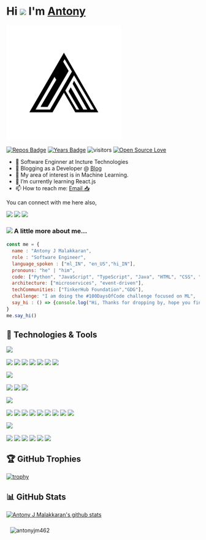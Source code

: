 # Hi <img src="https://media.giphy.com/media/hvRJCLFzcasrR4ia7z/giphy.gif" width="25px"> I'm [Antony](https://antonyjm462.github.io/)
<div class="row"> 
<div class="col"> <p> <img src="https://github.com/antonyjm462/antonyjm462/blob/master/logo.png" height="300"></p></div>
<div class="col"> <p> 

[![Repos Badge](https://badges.pufler.dev/repos/antonyjm462)](https://badges.pufler.dev)
[![Years Badge](https://badges.pufler.dev/years/antonyjm462)](https://badges.pufler.dev)
![visitors](https://visitor-badge.laobi.icu/badge?page_id=antonyjm462.antonyjm462)
[![Open Source Love](https://badges.frapsoft.com/os/v1/open-source.svg?v=102)](https://github.com/ellerbrock/open-source-badge/)

- 👔 Software Enginner at Incture Technologies
- 📖 Blogging as a Developer @ [Blog](https://antonyjmblog.github.io/)
- 🔭 My area of interest is in Machine Learning.
- 🌱 I’m currently learning React.js
- 📫 How to reach me: [Email 📥](mailto:antonyjm462@gmail.com)

You can connect with me here also,

[<img src="https://img.shields.io/badge/linkedin-%230077B5.svg?&style=for-the-badge&logo=linkedin&logoColor=white"/>](https://www.linkedin.com/in/antonyjmalakkaran/)
[<img src ="https://img.shields.io/badge/portfolio-web-%23.svg?&style=for-the-badge&logo=&logoColor=white%22">](https://antonyjm462.github.io/)
[<img src ="https://img.shields.io/badge/blog-%23.svg?&style=for-the-badge&logo=&logoColor=Violet">](https://antonyjmblog.github.io/)


</p> </div>
</div>

### <img src="https://media.giphy.com/media/VgCDAzcKvsR6OM0uWg/giphy.gif" width="50"> A little more about me...  

```javascript
const me = {
  name : "Antony J Malakkaran",
  role : "Software Engineer",
  language_spoken : ["ml_IN", "en_US","hi_IN"],
  pronouns: "he" | "him",
  code: ["Python", "JavaScript", "TypeScript", "Java", "HTML", "CSS", "C", "PHP"],
  architecture: ["microservices", "event-driven"],
  techCommunities: ["TinkerHub Foundation","GDG"],               
  challenge: "I am doing the #100DaysOfCode challenge focused on ML",
  say_hi : () => {console.log("Hi, Thanks for dropping by, hope you find some of my work useful.")}
}
me.say_hi()
```


## 🔧 Technologies & Tools
<img src ="https://img.shields.io/badge/-Programming And Markup Languages-lightblue?&style=for-the-badge">

![](https://img.shields.io/badge/Code-Python-informational?style=flat&logo=python&logoColor=white&color=6aa6f8)
![](https://img.shields.io/badge/Code-JavaScript-informational?style=flat&logo=javascript&logoColor=white&color=6aa6f8)
![](https://img.shields.io/badge/Code-TypeScript-informational?style=flat&logo=typescript&logoColor=white&color=6aa6f8)
![](https://img.shields.io/badge/Code-Java-informational?style=flat&logo=java&logoColor=white&color=6aa6f8)
![](https://img.shields.io/badge/Code-HTML-informational?style=flat&logo=html5&logoColor=white&color=6aa6f8)
![](https://img.shields.io/badge/Code-CSS-informational?style=flat&logo=css3&logoColor=white&color=6aa6f8)
![](https://img.shields.io/badge/Shell-Bash-informational?style=flat&logo=gnu-bash&logoColor=white&color=6aa6f8)

<img src ="https://img.shields.io/badge/-Database-lightblue?&style=for-the-badge">

![](https://img.shields.io/badge/DB-MySQL-informational?style=flat&logo=mysql&logoColor=white&color=6aa6f8)
![](https://img.shields.io/badge/DB-MongoDB-informational?style=flat&logo=mongodb&logoColor=white&color=6aa6f8)
![](https://img.shields.io/badge/DB-OracleDB-informational?style=flat&logo=oracle&logoColor=white&color=6aa6f8)

<img src ="https://img.shields.io/badge/-Web Frameworks-lightblue?&style=for-the-badge">

![](https://img.shields.io/badge/Library-React-informational?style=flat&logo=react&logoColor=white&color=6aa6f8)
![](https://img.shields.io/badge/Framework-Angular-informational?style=flat&logo=angularjs&logoColor=white&color=6aa6f8)
![](https://img.shields.io/badge/Framework-Ionic-informational?style=flat&logo=Ionic&logoColor=white&color=6aa6f8)
![](https://img.shields.io/badge/Framework-Bootstrap-informational?style=flat&logo=Bootstrap&logoColor=white&color=6aa6f8)
![](https://img.shields.io/badge/Framework-SpringBoot-informational?style=flat&logo=SpringBoot&logoColor=white&color=6aa6f8)
![](https://img.shields.io/badge/Framework-Hibernate-informational?style=flat&logo=Hibernate&logoColor=white&color=6aa6f8)
![](https://img.shields.io/badge/Framework-Flask-informational?style=flat&logo=Flask&logoColor=white&color=6aa6f8)
![](https://img.shields.io/badge/Framework-Django-informational?style=flat&logo=Django&logoColor=white&color=6aa6f8)
![](https://img.shields.io/badge/Framework-Express.js-informational?style=flat&logo=Express&logoColor=white&color=6aa6f8)

<img src ="https://img.shields.io/badge/-Tools-lightblue?&style=for-the-badge">

![](https://img.shields.io/badge/Tools-Docker-informational?style=flat&logo=docker&logoColor=white&color=6aa6f8)
![](https://img.shields.io/badge/OS-Linux-informational?style=flat&logo=linux&logoColor=white&color=6aa6f8)
![](https://img.shields.io/badge/Editor-VS_Code-informational?style=flat&logo=visual-studio-code&logoColor=white&color=6aa6f8)
![](https://img.shields.io/badge/Editor-Figma-informational?style=flat&logo=Figma&logoColor=white&color=6aa6f8)
![](https://img.shields.io/badge/Tool-Firebase-informational?style=flat&logo=Firebase&logoColor=white&color=6aa6f8)
![](https://img.shields.io/badge/Tool-Dialogflow-informational?style=flat&logo=Dialogflow&logoColor=white&color=6aa6f8)




## 🏆 GitHub Trophies

[![trophy](https://github-profile-trophy.vercel.app/?username=antonyjm462&theme=nord&column=7)](https://github.com/ryo-ma/github-profile-trophy)


## 📊 GitHub Stats
<div class="row"> 
<div class="col-2">

[![Antony J Malakkaran's github stats](https://github-readme-stats.vercel.app/api?username=antonyjm462)](https://github.com/antonyjm462/github-readme-stats)

</div>
<div class="col" style="padding: 10px">

<img src="https://github-readme-stats.vercel.app/api/top-langs/?username=antonyjm462&layout=compact&hide=html" alt="antonyjm462" />

</div>
</div>
